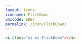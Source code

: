 ```yaml
---
layout: icons
iconname: FlickDown
unicode: EBB7
permalink: /icon/FlickDown/
---
```


``` html
<i class="mi mi-FlickDown"></i>
```
